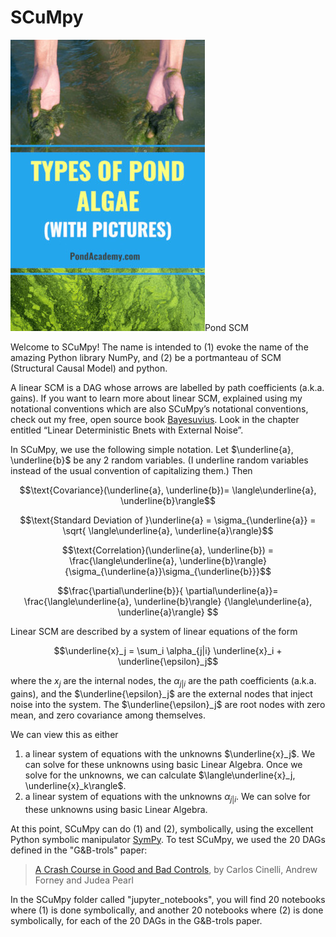 # SCuMpy

![Pond SCM](pond-scum.jpg)Pond SCM

Welcome to SCuMpy! The name is intended
to (1) evoke the name of the amazing 
Python library NumPy, and (2) be a 
portmanteau of SCM (Structural Causal Model) 
and python.

A linear SCM is a DAG 
whose arrows are labelled by path coefficients
(a.k.a. gains). If you want to learn 
more about linear SCM, explained 
using my notational conventions 
which are also SCuMpy’s notational conventions, 
check out my free, open 
source book <a href="https://qbnets.wordpress.com/2020/11/30/my-free-book-bayesuvius-on-bayesian-networks/">
Bayesuvius</a>. 
Look in the chapter entitled 
“Linear Deterministic Bnets with External Noise”.

In SCuMpy, we use the following simple notation. 
Let $\underline{a}, \underline{b}$ be any 2 
random variables. (I underline random variables instead
of the usual convention of capitalizing them.) Then

$$\text{Covariance}(\underline{a}, \underline{b})=
\langle\underline{a}, 
\underline{b}\rangle$$


$$\text{Standard Deviation of }\underline{a} =
\sigma_{\underline{a}} = \sqrt{
\langle\underline{a}, 
\underline{a}\rangle}$$

$$\text{Correlation}(\underline{a}, \underline{b}) =
\frac{\langle\underline{a}, 
\underline{b}\rangle}
{\sigma_{\underline{a}}\sigma_{\underline{b}}}$$

$$\frac{\partial\underline{b}}{
\partial\underline{a}}=
\frac{\langle\underline{a}, 
\underline{b}\rangle}
{\langle\underline{a}, 
\underline{a}\rangle}
$$

 Linear SCM are described by 
a system of linear equations of the form

$$\underline{x}_j = \sum_i \alpha_{j|i} 
\underline{x}_i + \underline{\epsilon}_j$$

where the 
$x_j$ are the internal nodes,
the $\alpha_{j|i}$
are
the path coefficients 
(a.k.a. gains), and the
$\underline{\epsilon}_j$ 
are the external nodes 
that inject noise into the system.
The $\underline{\epsilon}_j$ are
root nodes with
zero mean,
and zero covariance among themselves.

We can view this as either

1. a linear system 
of equations with the unknowns 
$\underline{x}_j$. We can solve for these
unknowns using basic Linear Algebra.
Once we solve for the unknowns,
we can calculate $\langle\underline{x}_j, \underline{x}_k\rangle$.
2. a linear system 
of equations with the
unknowns $\alpha_{j|i}$. We can solve for these
unknowns using basic Linear Algebra.

At this point, SCuMpy can 
do (1) and (2), symbolically, using
the excellent
Python symbolic manipulator 
<a href="https://en.wikipedia.org/wiki/SymPy">SymPy</a>.
To test SCuMpy, we used the 20 DAGs 
defined in 
the "G&B-trols" paper:

> <a href=https://ftp.cs.ucla.edu/pub/stat_ser/r493.pdf>A Crash Course in Good and Bad Controls</a>,
by Carlos Cinelli, Andrew Forney and Judea Pearl


In the SCuMpy folder called "jupyter_notebooks",
you will find 20 notebooks where (1) is done
symbolically,
and another 20 notebooks where (2) is done symbolically, 
for each of the 20 DAGs in the G&B-trols paper. 





